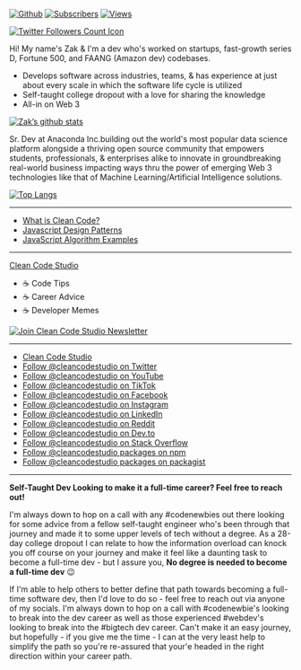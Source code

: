 
[![Github](https://img.shields.io/github/followers/zhorton34?label=Follow&style=social)](https://github.com/zhorton34)
[![Subscribers](https://img.shields.io/youtube/channel/subscribers/UCq0m4ebGqurYQLwD-1aYsvg?label=Subscribers&style=social)](https://www.youtube.com/channel/UCq0m4ebGqurYQLwD-1aYsvg?sub_confirmation=1) 
[![Views](https://img.shields.io/youtube/channel/views/UCq0m4ebGqurYQLwD-1aYsvg?label=Views&style=social)](https://www.youtube.com/channel/UCq0m4ebGqurYQLwD-1aYsvg?sub_confirmation=1)

[![Twitter Followers Count Icon](https://img.shields.io/twitter/follow/cleancodestudio?label=Followers&style=social)](https://twitter.com/intent/follow?screen_name=cleancodestudio)


<p style='text-align:center' align='center'>

Hi! My name's Zak & I'm a dev who's worked on startups, fast-growth series D, Fortune 500, and FAANG (Amazon dev) codebases. 
- Develops software across industries, teams, & has experience at just about every scale in which the software life cycle is utilized
- Self-taught college dropout with a love for sharing the knowledge 
- All-in on Web 3


[![Zak’s github stats](https://github-readme-stats.vercel.app/api?username=zhorton34)](https://github.com/zhorton34)

Sr. Dev at Anaconda Inc.building out the world's most popular data science platform alongside a thriving open source community that empowers students, professionals, & enterprises alike to innovate in groundbreaking real-world business impacting ways thru the power of emerging Web 3 technologies like that of Machine Learning/Artificial Intelligence solutions.

</p>  

<!-- <center>
	<a href="https://twitter.com/cleancodestudio"><img src="imgs/twitter.svg" alt="Twitter"></a>
	<a href="https://github.com/zhorton34"><img src="imgs/github.svg" alt="GitHub"></a>
	<a href="https://www.linkedin.com/in/zak-horton"><img src="imgs/linkedin.svg" alt="LinkedIn"></a>
	<a href="https://github.com/sponsors/cleancodestudio"><img src="imgs/sponsors.svg" alt="Sponsors"></a>
	<a href="https://terrytangyuan.github.io/cv.html"><img src="imgs/cv.svg" alt="Curriculum Vitae"></a>
	<a href="https://scholar.google.com/citations?user=2GYttqUAAAAJ&hl=en"><img src="imgs/citations.svg" alt="Citations"></a>
	<a href="https://raw.githubusercontent.com/terrytangyuan/terrytangyuan/master/imgs/wechat-qr-code.png"><img src="imgs/wechat.svg" alt="微信"></a>
</center> -->



[![Top Langs](https://github-readme-stats.vercel.app/api/top-langs/?username=zhorton34&layout=compact)](https://github.com/zhorton34)


---

- [What is Clean Code?](https://cleancode.studio/clean-code)
- [Javascript Design Patterns](https://cleancode.studio/design-patterns)
- [JavaScript Algorithm Examples](https://cleancode.studio/algorithms)


---


[Clean Code Studio](https://cleancode.studio)
- ☕️ Code Tips
- ☕️ Career Advice
- ☕️ Developer Memes

[![Join Clean Code Studio Newsletter](https://dev-to-uploads.s3.amazonaws.com/uploads/articles/f7hwc3k4pzedr59fnr9r.png)](https://cleancodestudio.paperform.co/)

---

- [Clean Code Studio](https://cleancode.studio)
- [Follow @cleancodestudio on Twitter](https://twitter.com/cleancodestudio)
- [Follow @cleancodestudio on YouTube](https://youtube.com/c/cleancodestudio)
- [Follow @cleancodestudio on TikTok](https://tiktok.com/@cleancodestudio)
- [Follow @cleancodestudio on Facebook](https://facebook.com/cleancodestudio)
- [Follow @cleancodestudio on Instagram](https://instagram.com/cleancodestudio)
- [Follow @cleancodestudio on LinkedIn](https://linkedin.com/company/cleancodestudio)
- [Follow @cleancodestudio on Reddit](https://reddit.com/r/cleancodestudio)
- [Follow @cleancodestudio on Dev.to](https://dev.to/cleancodestudio)
- [Follow @cleancodestudio on Stack Overflow](https://stackoverflow.com/users/8541350/clean-code-studio)
- [Follow @cleancodestudio packages on npm](https://npmjs.com/~zhorton999)
- [Follow @cleancodestudio packages on packagist](https://packagist.org/packages/clean-code-studio)


---

**Self-Taught Dev Looking to make it a full-time career? 
Feel free to reach out!**

I'm always down to hop on a call with any #codenewbies out there looking for some advice from a fellow self-taught engineer who's been through that journey and made it to some upper levels of tech without a degree. As a 28-day college dropout I can relate to how the information overload can knock you off course on your journey and make it feel like a daunting task to become a full-time dev - but I assure you, **No degree is needed to become a full-time dev** 😉 

If I'm able to help others to better define that path towards becoming a full-time software dev, then I'd love to do so - feel free to reach out via anyone of my socials. I'm always down to hop on a call with #codenewbie's looking to break into the dev career as well as those experienced #webdev's looking to break into the #bigtech dev career. Can't make it an easy journey, but hopefully - if you give me the time - I can at the very least help to simplify the path so you're re-assured that your'e headed in the right direction within your career path.

